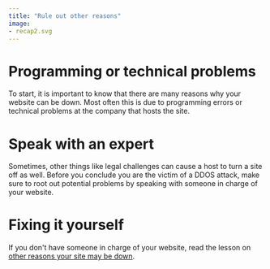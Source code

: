 ```yaml
---
title: "Rule out other reasons"
image:
- recap2.svg
---
```

# Programming or technical problems
To start, it is important to know that there are many reasons why your website can be down. Most often this is due to programming errors or technical problems at the company that hosts the site.
<br>
# Speak with an expert
Sometimes, other things like legal challenges can cause a host to turn a site off as well. Before you conclude you are the victim of a DDOS attack, make sure to root out potential problems by speaking with someone in charge of your website.
<br>
# Fixing it yourself
If you don't have someone in charge of your website, read the lesson on [other reasons your site may be down](en/topics/understand-1-how-it-works/5-down-site/1-1-intro.md).
